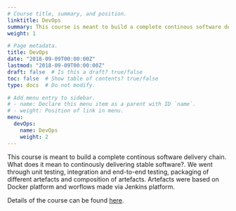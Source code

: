 ```yaml
---
# Course title, summary, and position.
linktitle: DevOps
summary: This course is meant to build a complete continous software delivery chain. What does it mean to continously delivering stable software?. We went through unit testing, integration and end-to-end testing, packaging of different artefacts and composition of artefacts. Artefacts were based on Docker platform and worflows made via Jenkins platform. 
weight: 1

# Page metadata.
title: DevOps 
date: "2018-09-09T00:00:00Z"
lastmod: "2018-09-09T00:00:00Z"
draft: false  # Is this a draft? true/false
toc: false  # Show table of contents? true/false
type: docs  # Do not modify.

# Add menu entry to sidebar.
# - name: Declare this menu item as a parent with ID `name`.
# - weight: Position of link in menu.
menu:
  devOps:
    name: DevOps
    weight: 2
---
```


This course is meant to build a complete continous software delivery chain. What does it mean to continously delivering stable software?. We went through unit testing, integration and end-to-end testing, packaging of different artefacts and composition of artefacts. Artefacts were based on Docker platform and worflows made via Jenkins platform.

Details of the course can be found [here](http://users.polytech.unice.fr/~gmolines/doku.php?id=teaching2016:m1si4devops).
